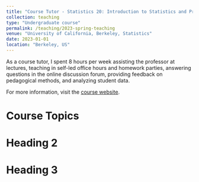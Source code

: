 ```yaml
---
title: "Course Tutor - Statistics 20: Introduction to Statistics and Probability"
collection: teaching
type: "Undergraduate course"
permalink: /teaching/2023-spring-teaching
venue: "University of California, Berkeley, Statistics"
date: 2023-01-01
location: "Berkeley, US"
---
```


As a course tutor, I spent 8 hours per week assisting the professor at lectures, teaching in self-led office hours and homework parties, answering questions in the online discussion forum, providing feedback on pedagogical methods, and analyzing student data.

For more information, visit the [course website](https://www.stat20.org/).

Course Topics
======

Heading 2
======

Heading 3
======